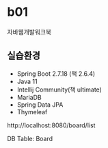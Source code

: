 # b01
자바웹개발워크북 

## 실습환경
- Spring Boot 2.7.18 (책 2.6.4)
- Java 11
- Intellij Community(책 ultimate)
- MariaDB
- Spring Data JPA
- Thymeleaf

http://localhost:8080/board/list

DB Table: Board